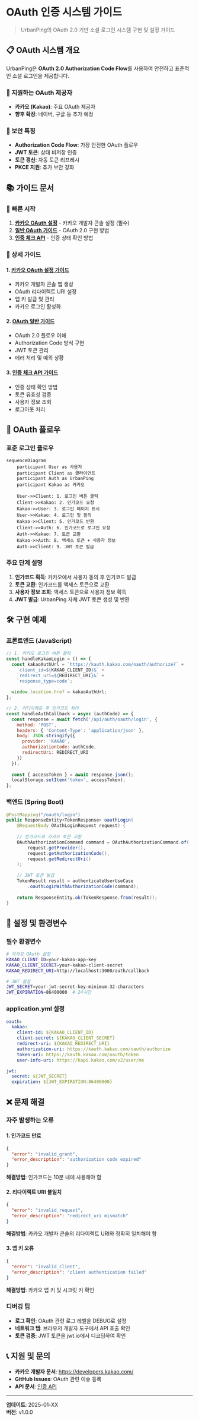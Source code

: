 # OAuth 인증 시스템 가이드

> UrbanPing의 OAuth 2.0 기반 소셜 로그인 시스템 구현 및 설정 가이드

## 📋 OAuth 시스템 개요

UrbanPing은 **OAuth 2.0 Authorization Code Flow**를 사용하여 안전하고 표준적인 소셜 로그인을 제공합니다.

### 🎯 지원하는 OAuth 제공자
- **카카오 (Kakao)**: 주요 OAuth 제공자
- **향후 확장**: 네이버, 구글 등 추가 예정

### 🔐 보안 특징
- **Authorization Code Flow**: 가장 안전한 OAuth 플로우
- **JWT 토큰**: 상태 비저장 인증
- **토큰 갱신**: 자동 토큰 리프레시
- **PKCE 지원**: 추가 보안 강화

## 📚 가이드 문서

### 🚀 빠른 시작
1. **[카카오 OAuth 설정](kakao-setup.md)** - 카카오 개발자 콘솔 설정 (필수)
2. **[일반 OAuth 가이드](general-guide.md)** - OAuth 2.0 구현 방법
3. **[인증 체크 API](authorize-check-api.md)** - 인증 상태 확인 방법

### 📖 상세 가이드

#### 1. [카카오 OAuth 설정 가이드](kakao-setup.md)
- 카카오 개발자 콘솔 앱 생성
- OAuth 리다이렉트 URI 설정
- 앱 키 발급 및 관리
- 카카오 로그인 활성화

#### 2. [OAuth 일반 가이드](general-guide.md)
- OAuth 2.0 플로우 이해
- Authorization Code 방식 구현
- JWT 토큰 관리
- 에러 처리 및 예외 상황

#### 3. [인증 체크 API 가이드](authorize-check-api.md)
- 인증 상태 확인 방법
- 토큰 유효성 검증
- 사용자 정보 조회
- 로그아웃 처리

## 🔄 OAuth 플로우

### 표준 로그인 플로우
```mermaid
sequenceDiagram
    participant User as 사용자
    participant Client as 클라이언트
    participant Auth as UrbanPing
    participant Kakao as 카카오

    User->>Client: 1. 로그인 버튼 클릭
    Client->>Kakao: 2. 인가코드 요청
    Kakao->>User: 3. 로그인 페이지 표시
    User->>Kakao: 4. 로그인 및 동의
    Kakao->>Client: 5. 인가코드 반환
    Client->>Auth: 6. 인가코드로 로그인 요청
    Auth->>Kakao: 7. 토큰 교환
    Kakao->>Auth: 8. 액세스 토큰 + 사용자 정보
    Auth->>Client: 9. JWT 토큰 발급
```

### 주요 단계 설명

1. **인가코드 획득**: 카카오에서 사용자 동의 후 인가코드 발급
2. **토큰 교환**: 인가코드를 액세스 토큰으로 교환
3. **사용자 정보 조회**: 액세스 토큰으로 사용자 정보 획득
4. **JWT 발급**: UrbanPing 자체 JWT 토큰 생성 및 반환

## 🛠️ 구현 예제

### 프론트엔드 (JavaScript)
```javascript
// 1. 카카오 로그인 버튼 클릭
const handleKakaoLogin = () => {
  const kakaoAuthUrl = `https://kauth.kakao.com/oauth/authorize?` +
    `client_id=${KAKAO_CLIENT_ID}&` +
    `redirect_uri=${REDIRECT_URI}&` +
    `response_type=code`;
  
  window.location.href = kakaoAuthUrl;
};

// 2. 리다이렉트 후 인가코드 처리
const handleAuthCallback = async (authCode) => {
  const response = await fetch('/api/auth/oauth/login', {
    method: 'POST',
    headers: { 'Content-Type': 'application/json' },
    body: JSON.stringify({
      provider: 'KAKAO',
      authorizationCode: authCode,
      redirectUri: REDIRECT_URI
    })
  });
  
  const { accessToken } = await response.json();
  localStorage.setItem('token', accessToken);
};
```

### 백엔드 (Spring Boot)
```java
@PostMapping("/oauth/login")
public ResponseEntity<TokenResponse> oauthLogin(
    @RequestBody OAuthLoginRequest request) {
    
    // 인가코드로 카카오 토큰 교환
    OAuthAuthorizationCommand command = OAuthAuthorizationCommand.of(
        request.getProvider(),
        request.getAuthorizationCode(),
        request.getRedirectUri()
    );
    
    // JWT 토큰 발급
    TokenResult result = authenticateUserUseCase
        .oauthLoginWithAuthorizationCode(command);
    
    return ResponseEntity.ok(TokenResponse.from(result));
}
```

## 🔧 설정 및 환경변수

### 필수 환경변수
```bash
# 카카오 OAuth 설정
KAKAO_CLIENT_ID=your-kakao-app-key
KAKAO_CLIENT_SECRET=your-kakao-client-secret
KAKAO_REDIRECT_URI=http://localhost:3000/auth/callback

# JWT 설정
JWT_SECRET=your-jwt-secret-key-minimum-32-characters
JWT_EXPIRATION=86400000  # 24시간
```

### application.yml 설정
```yaml
oauth:
  kakao:
    client-id: ${KAKAO_CLIENT_ID}
    client-secret: ${KAKAO_CLIENT_SECRET}
    redirect-uri: ${KAKAO_REDIRECT_URI}
    authorization-uri: https://kauth.kakao.com/oauth/authorize
    token-uri: https://kauth.kakao.com/oauth/token
    user-info-uri: https://kapi.kakao.com/v2/user/me

jwt:
  secret: ${JWT_SECRET}
  expiration: ${JWT_EXPIRATION:86400000}
```

## ❌ 문제 해결

### 자주 발생하는 오류

#### 1. 인가코드 만료
```json
{
  "error": "invalid_grant",
  "error_description": "authorization code expired"
}
```
**해결방법**: 인가코드는 10분 내에 사용해야 함

#### 2. 리다이렉트 URI 불일치
```json
{
  "error": "invalid_request",
  "error_description": "redirect_uri mismatch"
}
```
**해결방법**: 카카오 개발자 콘솔의 리다이렉트 URI와 정확히 일치해야 함

#### 3. 앱 키 오류
```json
{
  "error": "invalid_client",
  "error_description": "client authentication failed"
}
```
**해결방법**: 카카오 앱 키 및 시크릿 키 확인

### 디버깅 팁
- **로그 확인**: OAuth 관련 로그 레벨을 DEBUG로 설정
- **네트워크 탭**: 브라우저 개발자 도구에서 API 호출 확인
- **토큰 검증**: JWT 토큰을 jwt.io에서 디코딩하여 확인

## 📞 지원 및 문의

- **카카오 개발자 문서**: https://developers.kakao.com/
- **GitHub Issues**: OAuth 관련 이슈 등록
- **API 문서**: [인증 API](../../api/authentication.md)

---

**업데이트**: 2025-01-XX  
**버전**: v1.0.0
